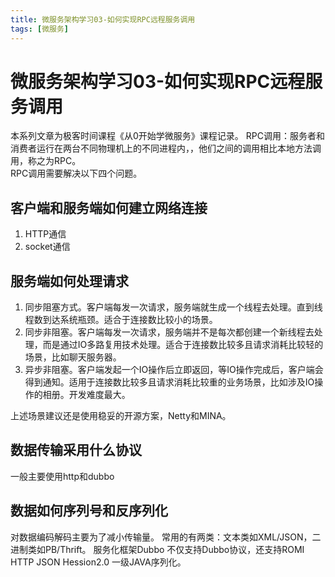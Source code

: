 ```yaml
---
title: 微服务架构学习03-如何实现RPC远程服务调用
tags: [微服务]
---
```

# 微服务架构学习03-如何实现RPC远程服务调用
本系列文章为极客时间课程《从0开始学微服务》课程记录。
RPC调用：服务者和消费者运行在两台不同物理机上的不同进程内，，他们之间的调用相比本地方法调用，称之为RPC。   
RPC调用需要解决以下四个问题。
## 客户端和服务端如何建立网络连接
1. HTTP通信
2. socket通信

## 服务端如何处理请求
1. 同步阻塞方式。客户端每发一次请求，服务端就生成一个线程去处理。直到线程数到达系统瓶颈。适合于连接数比较小的场景。
2. 同步非阻塞。客户端每发一次请求，服务端并不是每次都创建一个新线程去处理，而是通过IO多路复用技术处理。适合于连接数比较多且请求消耗比较轻的场景，比如聊天服务器。
3. 异步非阻塞。客户端发起一个IO操作后立即返回，等IO操作完成后，客户端会得到通知。适用于连接数比较多且请求消耗比较重的业务场景，比如涉及IO操作的相册。开发难度最大。

上述场景建议还是使用稳妥的开源方案，Netty和MINA。

## 数据传输采用什么协议
一般主要使用http和dubbo

## 数据如何序列号和反序列化
对数据编码解码主要为了减小传输量。
常用的有两类：文本类如XML/JSON，二进制类如PB/Thrift。
服务化框架Dubbo 不仅支持Dubbo协议，还支持ROMI HTTP JSON Hession2.0 一级JAVA序列化。






































































































